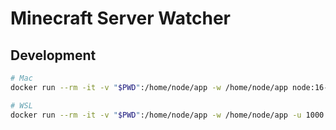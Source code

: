 # Minecraft Server Watcher

## Development

```sh
# Mac
docker run --rm -it -v "$PWD":/home/node/app -w /home/node/app node:16-alpine sh

# WSL
docker run --rm -it -v "$PWD":/home/node/app -w /home/node/app -u 1000:1000 node:16-alpine sh
```
